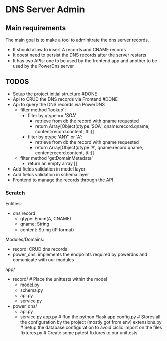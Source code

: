 # DNS Server Admin

## Main requirements
The main goal is to make a tool to adminitrate the dns server records.
- It should allow to insert A records and CNAME records
- It doest need to persist the DNS records after the server restarts
- It has two APIs: one to be used by the frontend app and another to be used by the PowerDns server

## TODOS
- Setup the project initial structure #DONE
- Api to CRUD the DNS records via Frontend #DONE
- Api to query the DNS records via PowerDNS
  - filter method 'lookup':
    - filter by qtype == 'SOA'
      - retrieve from db the record with qname requested
      - return Array[Object(qtype:'SOA', qname:record.qname, content:record.content, ttl:)]
    - filter by qtype 'ANY' or 'A':
      - retrieve from db the record with qname requested
      - return Array[Object(qtype:'A', qname:record.qname, content:record.content, ttl:)]
  - filter method 'getDomainMetadata'
    - return an empty array []
- Add fields validation in model layer
- Add fields validation in schema layer
- Frontend to manage the records through the API

### Scratch

Entities:
  - dns record
    - qtype: Enum(A, CNAME)
    - qname: String
    - content: String (IP format)

Modules/Domains:
  - record: CRUD dns records
  - power_dns: implements the endpoints required by powerdns and comunicate with our modules

app/
  - record/ # Place the unittests within the model
    - model.py
    - schema.py
    - api.py
    - service.py
  - power_dns/
    - api.py
    - service.py
  app.py # Run the python Flask app
  config.py # Stores all the configuration by the project (mostly got from env)
  extensions.py # Setup the database configuration to avoid ciclic import on the files
  fixtures.py # Create some pytest fixtures to our unittests
